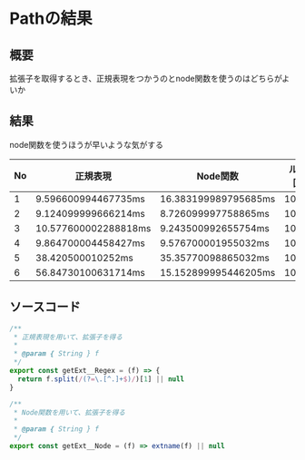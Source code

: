 # Pathの結果

## 概要

拡張子を取得するとき、正規表現をつかうのとnode関数を使うのはどちらがよいか

## 結果

node関数を使うほうが早いような気がする

| No | 正規表現 | Node関数 | ループ回数 |
|----|--|--|--|
| 1  | 9.596600994467735ms | 16.383199989795685ms | 10000 |
| 2  | 9.124099999666214ms | 8.726099997758865ms | 10000 |
| 3  | 10.577600002288818ms | 9.243500992655754ms | 10000 |
| 4  | 9.864700004458427ms | 9.576700001955032ms | 10000 |
| 5  | 38.420500010252ms | 35.35770098865032ms | 100000 |
| 6  | 56.84730100631714ms | 15.152899995446205ms | 100000 |

## ソースコード

``` js
/**
 * 正規表現を用いて、拡張子を得る
 *
 * @param { String } f
 */
export const getExt__Regex = (f) => {
  return f.split(/(?=\.[^.]+$)/)[1] || null
}

/**
 * Node関数を用いて、拡張子を得る
 *
 * @param { String } f
 */
export const getExt__Node = (f) => extname(f) || null
```
